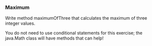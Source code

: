 ### Maximum

Write method maximumOfThree that calculates the maximum of three integer values.

You do not need to use conditional statements for this exercise; the java.Math class will have methods that can help!
